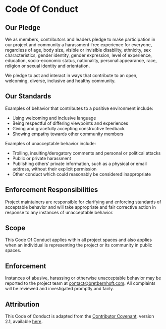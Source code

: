 # Code Of Conduct

## Our Pledge

We as members, contributors and leaders pledge to make participation in our project and community a harassment-free experience for everyone, regardless of age, body size, visible or invisible disability, ethnicity, sex characteristics, gender identity, gender expression, level of experience, education, socio-economic status, nationality, personal appearance, race, religion or sexual identity and orientation.

We pledge to act and interact in ways that contribute to an open, welcoming, diverse, inclusive and healthy community.

## Our Standards

Examples of behavior that contributes to a positive environment include:

- Using welcoming and inclusive language
- Being respectful of differing viewpoints and experiences
- Giving and gracefully accepting constructive feedback
- Showing empathy towards other community members

Examples of unacceptable behavior include:

- Trolling, insulting/derogatory comments and personal or political attacks
- Public or private harassment
- Publishing others’ private information, such as a physical or email address, without their explicit permission
- Other conduct which could reasonably be considered inappropriate

## Enforcement Responsibilities

Project maintainers are responsible for clarifying and enforcing standards of acceptable behavior and will take appropriate and fair corrective action in response to any instances of unacceptable behavior.

## Scope

This Code Of Conduct applies within all project spaces and also applies when an individual is representing the project or its community in public spaces.

## Enforcement

Instances of abusive, harassing or otherwise unacceptable behavior may be reported to the project team at contact@bretbernhoft.com. All complaints will be reviewed and investigated promptly and fairly.

## Attribution

This Code of Conduct is adapted from the [Contributor Covenant](https://www.contributor-covenant.org), version 2.1, available [here](https://www.contributor-covenant.org/version/2/1/code_of_conduct/).
